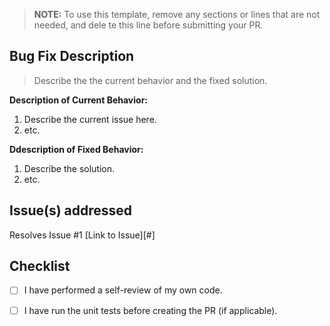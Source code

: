 > **NOTE:** To use this template, remove any sections or lines that are not needed, and dele
te this line before submitting your PR.

## Bug Fix Description
> Describe the the current behavior and the fixed solution.

**Description of Current Behavior:**
1. Describe the current issue here.
2. etc.

**Ddescription of Fixed Behavior:**
1. Describe the solution.
2. etc.

## Issue(s) addressed
Resolves Issue #1 [Link to Issue][#]

## Checklist
- [ ] I have performed a self-review of my own code.
- [ ] I have run the unit tests before creating the PR (if applicable).


